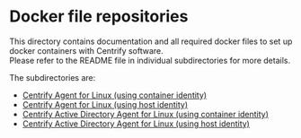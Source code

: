 # Docker file repositories
This directory contains documentation and all required docker files to set up docker containers with Centrify software.   
Please refer to the README file in individual subdirectories for more details.

The subdirectories are:
* [Centrify Agent for Linux (using container identity)](Centrify-Agent-for-Linux)
* [Centrify Agent for Linux (using host identity)](Centrify-Agent-for-Linux-using-host-identity)
* [Centrify Active Directory Agent for Linux (using container identity)](Centrify-Active-Directory-Agent-for-Linux)
* [Centrify Active Directory Agent for Linux (using host identity)](Centrify-Active-Directory-Agent-for-Linux-using-host-identity)

